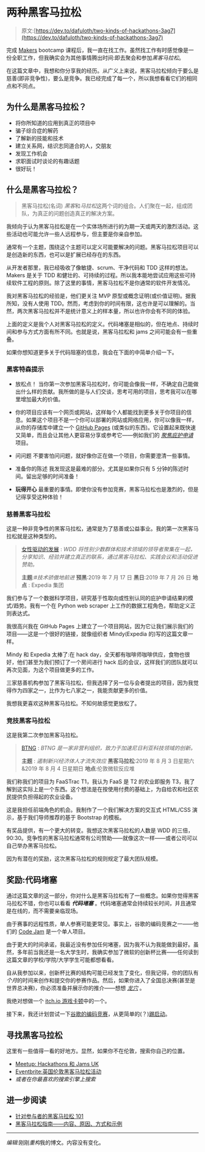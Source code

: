 # 两种黑客马拉松

> 原文:[https://dev.to/dafuloth/two-kinds-of-hackathons-3ag7](https://dev.to/dafuloth/two-kinds-of-hackathons-3ag7)

完成 [Makers](https://makers.tech) bootcamp 课程后，我一直在找工作。虽然找工作有时感觉像是一份全职工作，但我确实会为其他事情腾出时间:即去聚会和参加*黑客马拉松*。

在这篇文章中，我想和你分享我的经历。从广义上来说，黑客马拉松倾向于要么是慈善(即非竞争性)，要么是竞争。我已经完成了每一个，所以我想看看它们的相同点和不同点。

## [](#why-hackathons)为什么是黑客马拉松？

*   将你所知道的应用到真正的项目中
*   骗子综合症的解药
*   了解新的技能和技术
*   建立关系网，结识志同道合的人，交朋友
*   发现工作机会
*   求职面试时谈论的有趣话题
*   很好玩！

## [](#what-are-hackathons)什么是黑客马拉松？

> 黑客马拉松(名词)
> *黑客*和*马拉松*这两个词的组合。人们聚在一起，组成团队，为真正的问题创造真正的解决方案。

我倾向于认为黑客马拉松是在一个实体场所进行的为期一天或两天的激烈活动。这些活动也可能允许一些人远程参与，但主要是你亲自参加。

通常有一个主题，围绕这个主题可以定义可能要解决的问题。黑客马拉松项目可以是创造新的东西，也可以是扩展已经存在的东西。

从开发者那里，我已经吸收了像敏捷、scrum、干净代码和 TDD 这样的想法。Makers 是关于 TDD 和健壮的、可持续的过程。所以我本能地尝试应用这些可持续软件工程的原则。除了这里的事情，黑客马拉松不是你通常的软件开发情况。

我对黑客马拉松的经验是，他们更关注 MVP 原型或概念证明(或价值证明)。据我所知，没有人使用 TDD。然而，考虑到你的时间有限，这也许是可以理解的。当然，两次黑客马拉松并不是统计意义上的样本量，所以也许你会有不同的体验。

上面的定义是我个人对黑客马拉松的定义。代码堵塞是相似的，但在地点、持续时间和参与方式方面有所不同。也就是说，黑客马拉松和 jams 之间可能会有一些重叠。

如果你想知道更多关于代码阻塞的信息，我会在下面的中简单介绍一下。

### [](#hackathon-tips)黑客特森提示

*   放松点！
    当你第一次参加黑客马拉松时，你可能会像我一样，不确定自己能做出什么样的贡献。我所做的是与人们交谈，思考可用的项目，思考我可以在哪里增加最大的价值。

*   你的项目应该有一个网页或网站，这样每个人都能找到更多关于你项目的信息。如果这个项目不是一个你可以部署的网站或网络应用，你可以像我一样，从你的存储库中建立一个 [GitHub Pages](https://pages.github.com/) (或类似的东西)。它设置起来既快速又简单，而且会让其他人更容易分享或参考它——例如我们的 [*聚焦庇护申请*](https://benknight135.github.io/wdd-asylum-claims/) 项目。

*   问问题
    不要害怕问问题，就好像你正在做一个项目，你需要澄清一些事情。

*   准备你的陈述
    我发现这是最难的部分。尤其是如果你只有 5 分钟的陈述时间。留出足够的时间准备！

*   **玩得开心**
    最重要的事情。即使你没有参加竞赛，黑客马拉松也是激烈的，但是记得享受这种体验！

### [](#charitable-hackathons)慈善黑客马拉松

这是一种非竞争性的黑客马拉松，通常是为了慈善或公益事业。我的第一次黑客马拉松就是这种类型的。

> [女性驱动的发展](https://womendrivendev.org/) :
> *WDD 将性别少数群体和技术领域的领导者聚集在一起，分享知识、经验并建立真正的联系，通过黑客马拉松、实践会议和活动促进赞助。*
> 
> **主题**:*#技术骄傲地前进*
> **预黑**:2019 年 7 月 17 日
> **黑日**:2019 年 7 月 26 日
> **地点** : Expedia 集团

我们参与了一个数据科学项目，研究基于性取向或性别认同的庇护申请结果的模式/趋势。我有一个在 Python web scraper 上工作的数据工程角色，帮助定义正则表达式。

我很高兴我在 GitHub Pages 上建立了一个项目网站，因为它让我们展示我们的项目——这是一个很好的链接，就像组织者 Mindy(Expedia 的)写的这篇文章一样。

Mindy 和 Expedia 太棒了:在 hack day，全天都有咖啡师咖啡供应，食物也很好，他们甚至为我们预订了一个房间进行 hack 后的会议，这样我们的团队就可以再次见面，为这个项目做更多的工作。

三家慈善机构参加了黑客马拉松，但我选择了另一位与会者提出的项目，因为我觉得作为四家之一，比作为七八家之一，我能贡献更多的价值。

我想我更喜欢这种黑客马拉松。不知何故感觉更放松了。

### [](#competitive-hackathons)竞技黑客马拉松

这是我第二次参加黑客马拉松。

> [BTNG](https://www.btng.tech) :
> *BTNG 是一家非营利组织，致力于加速尼日利亚科技领域的创新。*
> 
> **主题** : *遏制新兴经济体人才流失效应*
> **黑客马拉松**:2019 年 8 月 3 日星期六&2019 年 8 月 4 日星期日
> **地点**:伦敦微软反应堆

我们称我们的项目为 FaaSTrac T1，我认为 FaaS 是 T2 的农业即服务 T3，我了解到这实际上是一个东西。这个想法是在按使用付费的基础上，为自给农和社区农民提供负担得起的农业设备。

这是我担任前端角色的机会。我制作了一个我们解决方案的交互式 HTML/CSS 演示，基于我们导师推荐的基于 Bootstrap 的模板。

有奖品提供，有一个更大的转变。我想这次黑客马拉松的人数是 WDD 的三倍，90:30。竞争性的黑客马拉松通常有公司赞助——就像这次一样——或者公司可以自己举办黑客马拉松。

因为有潜在的奖励，这次黑客马拉松的规则规定了最大团队规模。

## [](#bonus-code-jams)奖励:代码堵塞

通过这篇文章的这一部分，你对什么是黑客马拉松有了一些概念。如果你觉得黑客马拉松不错，你也可以看看 ***代码堵塞*** 。代码堵塞通常会持续较长时间，并且通常是在线的，而不需要亲临现场。

由于赛事的远程性质，单人参赛可能更常见。事实上，谷歌的编码竞赛之一——他们的 [Code Jam](https://codingcompetitions.withgoogle.com/codejam) 是一个单人项目。

由于更大的时间承诺，我最近没有参加任何堵塞，因为我不认为我能做到最好。虽然，多年前当我还是一名大学生时，我确实参加了微软的创新杯比赛——任何读到这篇文章的学校/学院/大学学生可能都想看看。

自从我参加以来，创新杯比赛的结构可能已经发生了变化，但我记得，你的团队有*个月*的时间来创作和提交你的参赛作品。然后，如果你进入了全国总决赛(甚至是世界总决赛)，你必须准备并展示你的推介——想想 [*龙穴*](https://en.wikipedia.org/wiki/Dragons%27_Den_(British_TV_programme)) 。

我绝对想做一个 [itch.io 游戏卡顿](https://itch.io/jams)中的一个。

接下来，我还计划尝试一下[谷歌的编码竞赛](https://codingcompetitions.withgoogle.com/)，从更简单的(？)[踢启动](https://codingcompetitions.withgoogle.com/kickstart)。

## [](#finding-hackathons)寻找黑客马拉松

这里有一些值得一看的好地方。显然，如果你不在伦敦，搜索你自己的位置。

*   [Meetup: Hackathons 和 Jams UK](https://www.meetup.com/UK-Hackathons-and-Jams/)
*   [Eventbrite:英国伦敦黑客马拉松活动](https://www.eventbrite.co.uk/d/united-kingdom--london/hackathon/)
*   *或者在你最喜欢的搜索引擎上搜索*

## [](#further-reading)进一步阅读

*   [针对参与者的黑客马拉松 101](https://www.hackerearth.com/hackathon/info/participant/)
*   [黑客马拉松指南——内容、原因、方式和示例](https://www.cleverism.com/guide-to-hackathon/)

* * *

*编辑*:刚刚*重构*我的博文。内容没有变化。